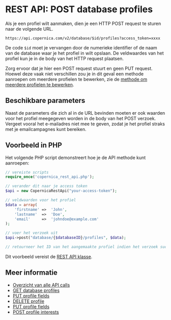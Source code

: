 # REST API: POST database profiles

Als je een profiel wilt aanmaken, dien je een HTTP POST request te sturen
naar de volgende URL.

`https://api.copernica.com/v2/database/$id/profiles?access_token=xxxx`

De code `$id` moet je vervangen door de numerieke identifier of de naam van de 
database waar je het profiel in wilt opslaan. De veldwaardes van het profiel
kun je in de body van het HTTP request plaatsen.

Zorg ervoor dat je hier een POST request stuurt en geen PUT request. 
Hoewel deze vaak niet verschillen zou je in dit geval een methode 
aanroepen om meerdere profielen te bewerken, zie de 
[methode om meerdere profielen te bewerken](rest-put-database-profiles).

## Beschikbare parameters

Naast de parameters die zich al in de URL bevinden moeten er ook waarden 
voor het profiel meegegeven worden in de body van het POST verzoek. Vergeet 
vooral het e-mailadres niet mee te geven, zodat je het profiel straks 
met je emailcampagnes kunt bereiken.

## Voorbeeld in PHP

Het volgende PHP script demonstreert hoe je de API methode kunt aanroepen:

```php
// vereiste scripts
require_once('copernica_rest_api.php');

// verander dit naar je access token
$api = new CopernicaRestApi("your-access-token");

// veldwaarden voor het profiel
$data = array(
    'firstname' =>  'John',
    'lastname'  =>  'Doe',
    'email'     =>  'johndoe@example.com'
);

// voer het verzoek uit
$api->post("database/{$databaseID}/profiles", $data);

// retourneer het ID van het aangemaakte profiel indien het verzoek succesvol uitgevoerd is
```

Dit voorbeeld vereist de [REST API klasse](rest-php).

## Meer informatie

* [Overzicht van alle API calls](rest-api)
* [GET database profiles](rest-get-database-profiles)
* [PUT profile fields](rest-put-profile-fields)
* [DELETE profile](rest-delete-profile)
* [PUT profile fields](rest-put-profile-fields)
* [POST profile interests](rest-post-profile-interests)
